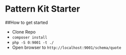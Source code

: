 # Pattern Kit Starter

##How to get started

- Clone Repo
- `composer install`
- `php -S 0:9001 -t ./`
- Open browser to `http://localhost:9001/schema/quote`
